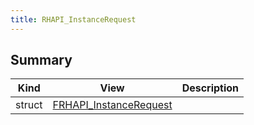 ```yaml
---
title: RHAPI_InstanceRequest
---
```


## Summary
| Kind | View | Description |
|------|------|-------------|
|struct|[FRHAPI_InstanceRequest](/unreal-plugins/all/structfrhapi__instancerequest/#structFRHAPI__InstanceRequest)||
